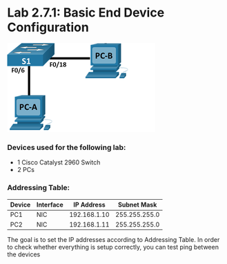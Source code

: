 # Lab 2.7.1: Basic End Device Configuration

![Topology](Pasted%20image%2020250612231056.png)

### Devices used for the following lab:
* 1 Cisco Catalyst 2960 Switch
* 2 PCs

### Addressing Table:
| Device | Interface | IP Address   | Subnet Mask   |
| ------ | --------- | ------------ | ------------- |
| PC1    | NIC       | 192.168.1.10 | 255.255.255.0 |
| PC2    | NIC       | 192.168.1.11 | 255.255.255.0 |

The goal is to set the IP addresses according to Addressing Table. In order to check whether everything is setup correctly, you can test ping between the devices